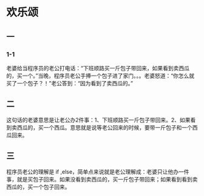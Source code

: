 
# 欢乐颂

## 一

### 1-1
老婆给当程序员的老公打电话：“下班顺路买一斤包子带回来，如果看到卖西瓜的，买一个。”当晚，程序员老公手捧一个包子进了家门。。。老婆怒道：“你怎么就买了一个包子？！”老公答到：“因为看到了卖西瓜的。”

## 二

这句话的老婆意思是让老公办2件事：1、下班顺路买一斤包子带回来。2、如果看到卖西瓜的，买一个西瓜。意思就是说等老公回来的时候，要带一斤包子和一个西瓜回来。

## 三
程序员老公的理解是 if ,else，简单点来说就是老公理解成：老婆只让他办一件事，就是买包子回来。如果没看到卖西瓜的，买一斤包子带回来；如果看到看到卖西瓜的，买一个包子回来。